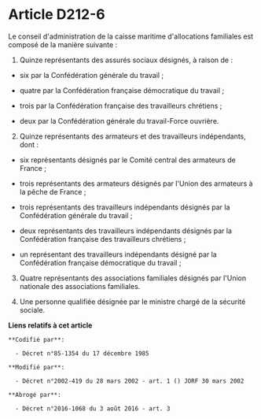 # Article D212-6

Le conseil d'administration de la caisse maritime d'allocations familiales est composé de la manière suivante :

1. Quinze représentants des assurés sociaux désignés, à raison de :

- six par la Confédération générale du travail ;

- quatre par la Confédération française démocratique du travail ;

- trois par la Confédération française des travailleurs chrétiens ;

- deux par la Confédération générale du travail-Force ouvrière.

2. Quinze représentants des armateurs et des travailleurs indépendants, dont :

- six représentants désignés par le Comité central des armateurs de France ;

- trois représentants des armateurs désignés par l'Union des armateurs à la pêche de France ;

- trois représentants des travailleurs indépendants désignés par la Confédération générale du travail ;

- deux représentants des travailleurs indépendants désignés par la Confédération française des travailleurs chrétiens ;

- un représentant des travailleurs indépendants désigné par la Confédération française démocratique du travail ;

3. Quatre représentants des associations familiales désignés par l'Union nationale des associations familiales.

4. Une personne qualifiée désignée par le ministre chargé de la sécurité sociale.

**Liens relatifs à cet article**

	**Codifié par**:

	  - Décret n°85-1354 du 17 décembre 1985

	**Modifié par**:

	  - Décret n°2002-419 du 28 mars 2002 - art. 1 () JORF 30 mars 2002

	**Abrogé par**:

	  - Décret n°2016-1068 du 3 août 2016 - art. 3
